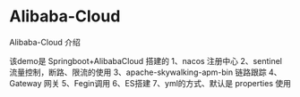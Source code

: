 # Alibaba-Cloud

Alibaba-Cloud
介绍

该demo是 Springboot+AlibabaCloud 搭建的 1、nacos 注册中心 2、sentinel 流量控制，断路、限流的使用 3、apache-skywalking-apm-bin 链路跟踪 4、Gateway 网关 5、Fegin调用 6、ES搭建 7、yml的方式、默认是 properties 使用
